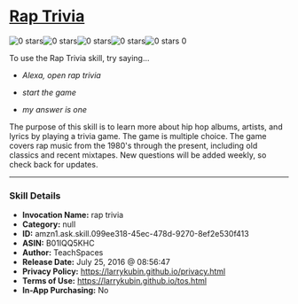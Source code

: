 # [Rap Trivia](http://alexa.amazon.com/#skills/amzn1.ask.skill.099ee318-45ec-478d-9270-8ef2e530f413)
![0 stars](../../images/ic_star_border_black_18dp_1x.png)![0 stars](../../images/ic_star_border_black_18dp_1x.png)![0 stars](../../images/ic_star_border_black_18dp_1x.png)![0 stars](../../images/ic_star_border_black_18dp_1x.png)![0 stars](../../images/ic_star_border_black_18dp_1x.png) 0

To use the Rap Trivia skill, try saying...

* *Alexa, open rap trivia*

* *start the game*

* *my answer is one*

The purpose of this skill is to learn more about hip hop albums, artists, and lyrics by playing a trivia game. The game is multiple choice. The game covers rap music from the 1980's through the present, including old classics and recent mixtapes. New questions will be added weekly,  so check back for updates.

***

### Skill Details

* **Invocation Name:** rap trivia
* **Category:** null
* **ID:** amzn1.ask.skill.099ee318-45ec-478d-9270-8ef2e530f413
* **ASIN:** B01IQQ5KHC
* **Author:** TeachSpaces
* **Release Date:** July 25, 2016 @ 08:56:47
* **Privacy Policy:** https://larrykubin.github.io/privacy.html
* **Terms of Use:** https://larrykubin.github.io/tos.html
* **In-App Purchasing:** No
